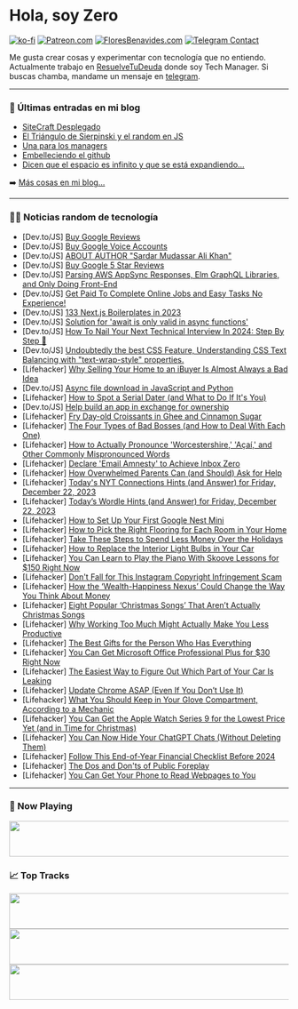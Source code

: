 # Hola, soy Zero

[![ko-fi](https://ko-fi.com/img/githubbutton_sm.svg)](https://ko-fi.com/J3J4N0LUK)
[![Patreon.com](https://img.shields.io/endpoint.svg?url=https%3A%2F%2Fshieldsio-patreon.vercel.app%2Fapi%3Fusername%3Dzerodragon%26type%3Dpatrons&style=for-the-badge)](https://patreon.com/zerodragon)
[![FloresBenavides.com](https://img.shields.io/website?down_message=oops&label=MiBlog&style=for-the-badge&up_message=online&url=https%3A%2F%2Ffloresbenavides.com)](https://floresbenavides.com)
[![Telegram Contact](https://img.shields.io/badge/escr%C3%ADbeme-ZeroDragon-%2326A5E4?style=for-the-badge&logo=telegram)](https://t.me/zerodragon)

Me gusta crear cosas y experimentar con tecnología que no entiendo.
Actualmente trabajo en [ResuelveTuDeuda](http://github.com/resuelve) donde soy Tech Manager.
Si buscas chamba, mandame un mensaje en [telegram](https://t.me/zerodragon).

---

### 📕 Últimas entradas en mi blog
<!-- BLOG-POST-LIST:START -->
- [SiteCraft Desplegado](https://floresbenavides.com/sitecraft-desplegado/)
- [El Triángulo de Sierpinski y el random en JS](https://floresbenavides.com/el-triangulo-de-sierpinski-y-el-random-en-js/)
- [Una para los managers](https://floresbenavides.com/una-para-los-managers/)
- [Embelleciendo el github](https://floresbenavides.com/embelleciendo-el-github/)
- [Dicen que el espacio es infinito y que se está expandiendo…](https://floresbenavides.com/dicen-que-el-espacio-es-infinito-y-que-se-esta-expandiendo/)
<!-- BLOG-POST-LIST:END -->

➡️ [Más cosas en mi blog...](https://floresbenavides.com)

---

### 👨‍💻 Noticias random de tecnología
<!-- TECH-POSTS:START -->
- [Dev.to/JS] [Buy Google Reviews](https://dev.to/jeroldeshowen/buy-google-reviews-344d)
- [Dev.to/JS] [Buy Google Voice Accounts](https://dev.to/jeroldeshowen/buy-google-voice-accounts-3676)
- [Dev.to/JS] [ABOUT AUTHOR &quot;Sardar Mudassar Ali Khan&quot;](https://dev.to/sardarmudassaralikhan/about-author-sardar-mudassar-ali-khan-26kl)
- [Dev.to/JS] [Buy Google 5 Star Reviews](https://dev.to/jeroldeshowen/buy-google-5-star-reviews-2n9e)
- [Dev.to/JS] [Parsing AWS AppSync Responses, Elm GraphQL Libraries, and Only Doing Front-End](https://dev.to/jesterxl/parsing-aws-appsync-responses-elm-graphql-libraries-and-only-doing-front-end-4di4)
- [Dev.to/JS] [Get Paid To Complete Online Jobs and Easy Tasks No Experience!](https://dev.to/ajayraj/get-paid-to-complete-online-jobs-and-easy-tasks-no-experience-10b0)
- [Dev.to/JS] [133 Next.js Boilerplates in 2023](https://dev.to/johnrushx/133-nextjs-boilerplates-in-2023-3p2e)
- [Dev.to/JS] [Solution for &#39;await is only valid in async functions&#39;](https://dev.to/mailtodanish/solution-for-await-is-only-valid-in-async-functions-1coj)
- [Dev.to/JS] [How To Nail Your Next Technical Interview In 2024: Step By Step 🚀](https://dev.to/dragosnedelcu/how-to-nail-your-next-technical-interview-in-2024-step-by-step-4jh0)
- [Dev.to/JS] [Undoubtedly the best CSS Feature, Understanding CSS Text Balancing with &quot;text-wrap-style&quot; properties.](https://dev.to/aqilmarwan/undoubtedly-the-best-css-feature-understanding-css-text-balancing-with-text-wrap-style-properties-8hc)
- [Lifehacker] [Why Selling Your Home to an iBuyer Is Almost Always a Bad Idea](https://lifehacker.com/selling-your-home-to-an-ibuyer-is-almost-always-a-bad-idea)
- [Dev.to/JS] [Async file download in JavaScript and Python](https://dev.to/begoon/async-file-download-in-javascript-and-python-cl2)
- [Lifehacker] [How to Spot a Serial Dater &lpar;and What to Do If It&#39;s You&rpar;](https://lifehacker.com/how-to-spot-a-serial-dater)
- [Dev.to/JS] [Help build an app in exchange for ownership](https://dev.to/ferg/help-build-an-app-in-exchange-for-ownership-10m9)
- [Lifehacker] [Fry Day-old Croissants in Ghee and Cinnamon Sugar](https://lifehacker.com/croissant-cinnamon-toast-recipe)
- [Lifehacker] [The Four Types of Bad Bosses &lpar;and How to Deal With Each One&rpar;](https://lifehacker.com/four-types-of-bad-bosses)
- [Lifehacker] [How to Actually Pronounce &#39;Worcestershire,&#39; &#39;Açaí,&#39; and Other Commonly Mispronounced Words](https://lifehacker.com/how-to-pronounce-worcestershire)
- [Lifehacker] [Declare &#39;Email Amnesty&#39; to Achieve Inbox Zero](https://lifehacker.com/achieve-inbox-zero)
- [Lifehacker] [How Overwhelmed Parents Can &lpar;and Should&rpar; Ask for Help](https://lifehacker.com/how-overwhelmed-parents-can-ask-for-help)
- [Lifehacker] [Today&#39;s NYT Connections Hints &lpar;and Answer&rpar; for Friday, December 22, 2023](https://lifehacker.com/entertainment/nyt-connections-answer-today-december-22-2023)
- [Lifehacker] [Today’s Wordle Hints &lpar;and Answer&rpar; for Friday, December 22, 2023](https://lifehacker.com/entertainment/wordle-answer-today-december-22-2023)
- [Lifehacker] [How to Set Up Your First Google Nest Mini](https://lifehacker.com/tech/how-to-set-up-a-google-nest-mini)
- [Lifehacker] [How to Pick the Right Flooring for Each Room in Your Home](https://lifehacker.com/home/how-to-pick-the-right-flooring-for-each-room-in-your-home)
- [Lifehacker] [Take These Steps to Spend Less Money Over the Holidays](https://lifehacker.com/money/how-to-avoid-overspending-during-the-holidays)
- [Lifehacker] [How to Replace the Interior Light Bulbs in Your Car](https://lifehacker.com/travel/how-to-replace-interior-light-bulbs-in-your-car)
- [Lifehacker] [You Can Learn to Play the Piano With Skoove Lessons for $150 Right Now](https://lifehacker.com/entertainment/skoove-premium-piano-lessons-sale)
- [Lifehacker] [Don&#39;t Fall for This Instagram Copyright Infringement Scam](https://lifehacker.com/tech/dont-fall-for-this-instagram-copyright-infringement-scam)
- [Lifehacker] [How the ‘Wealth-Happiness Nexus’ Could Change the Way You Think About Money](https://lifehacker.com/money/what-is-the-wealth-happiness-nexus)
- [Lifehacker] [Eight Popular ‘Christmas Songs’ That Aren’t Actually Christmas Songs](https://lifehacker.com/entertainment/popular-christmas-songs-that-arent-actually-christmas-songs)
- [Lifehacker] [Why Working Too Much Might Actually Make You Less Productive](https://lifehacker.com/work/working-too-much-might-make-you-less-productive)
- [Lifehacker] [The Best Gifts for the Person Who Has Everything](https://lifehacker.com/entertainment/gifts-for-the-person-who-has-everything)
- [Lifehacker] [You Can Get Microsoft Office Professional Plus for $30 Right Now](https://lifehacker.com/tech/microsoft-office-professional-plus-sale)
- [Lifehacker] [The Easiest Way to Figure Out Which Part of Your Car Is Leaking](https://lifehacker.com/travel/which-part-of-car-is-leaking)
- [Lifehacker] [Update Chrome ASAP &lpar;Even If You Don’t Use It&rpar;](https://lifehacker.com/tech/why-you-need-to-update-chrome-asap)
- [Lifehacker] [What You Should Keep in Your Glove Compartment, According to a Mechanic](https://lifehacker.com/travel/what-to-keep-in-your-glove-compartment-according-to-a-mechanic)
- [Lifehacker] [You Can Get the Apple Watch Series 9 for the Lowest Price Yet &lpar;and in Time for Christmas&rpar;](https://lifehacker.com/tech/apple-watch-series-9-sale)
- [Lifehacker] [You Can Now Hide Your ChatGPT Chats &lpar;Without Deleting Them&rpar;](https://lifehacker.com/tech/how-to-hide-chatgpt-chats-without-deleting-them)
- [Lifehacker] [Follow This End-of-Year Financial Checklist Before 2024](https://lifehacker.com/here-s-your-year-end-financial-checklist-1849910676)
- [Lifehacker] [The Dos and Don&#39;ts of Public Foreplay](https://lifehacker.com/dos-and-donts-of-public-foreplay)
- [Lifehacker] [You Can Get Your Phone to Read Webpages to You](https://lifehacker.com/tech/how-to-get-phone-to-read-out-loud)<!-- TECH-POSTS:END -->

---

### 🎵 Now Playing
<a href="https://spotify-now-playing-dun.vercel.app/now-playing?open"><img src="https://spotify-now-playing-dun.vercel.app/now-playing" width="540" height="64"></a>

### 📈 Top Tracks
<a href="https://spotify-now-playing-dun.vercel.app/top-tracks?i=1&open"><img src="https://spotify-now-playing-dun.vercel.app/top-tracks?i=1" width="540" height="64"></a>
<a href="https://spotify-now-playing-dun.vercel.app/top-tracks?i=2&open"><img src="https://spotify-now-playing-dun.vercel.app/top-tracks?i=2" width="540" height="64"></a>
<a href="https://spotify-now-playing-dun.vercel.app/top-tracks?i=3&open"><img src="https://spotify-now-playing-dun.vercel.app/top-tracks?i=3" width="540" height="64"></a>
